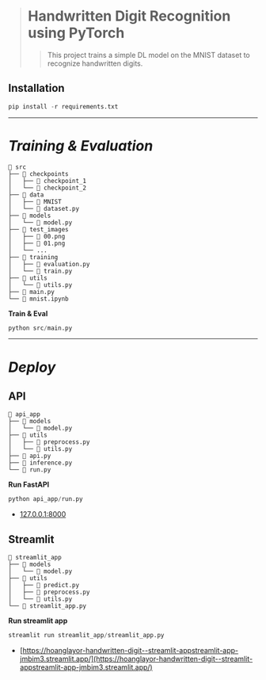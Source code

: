 ># Handwritten Digit Recognition using PyTorch
>>This project trains a simple DL model on the MNIST dataset to recognize handwritten digits.

## Installation
```python
pip install -r requirements.txt
```
----
# ***Training & Evaluation***
```
📂 src
├── 📂 checkpoints
│   ├── 📂 checkpoint_1
│   └── 📂 checkpoint_2
├── 📂 data
│   ├── 📂 MNIST
│   └── 📄 dataset.py
├── 📂 models
│   └── 📄 model.py
├── 📂 test_images
│   ├── 📄 00.png
│   ├── 📄 01.png
│   └── ...
├── 📂 training
│   ├── 📄 evaluation.py
│   └── 📄 train.py
├── 📂 utils
│   └── 📄 utils.py
├── 📄 main.py
└── 📄 mnist.ipynb
```
__Train & Eval__
```python
python src/main.py
```
----
# ***Deploy***
## API
```
📂 api_app
├── 📂 models
│   └── 📄 model.py
├── 📂 utils
│   ├── 📄 preprocess.py
│   └── 📄 utils.py
├── 📄 api.py
├── 📄 inference.py
└── 📄 run.py
```
__Run FastAPI__
```python
python api_app/run.py
```
- [127.0.0.1:8000](http://127.0.0.1:8000/docs)
## Streamlit
```
📂 streamlit_app
├── 📂 models
│   └── 📄 model.py
├── 📂 utils
│   ├── 📄 predict.py
│   ├── 📄 preprocess.py
│   └── 📄 utils.py
└── 📄 streamlit_app.py
```
__Run streamlit app__
```python
streamlit run streamlit_app/streamlit_app.py
```
- [https://hoanglayor-handwritten-digit--streamlit-appstreamlit-app-jmbim3.streamlit.app/](https://hoanglayor-handwritten-digit--streamlit-appstreamlit-app-jmbim3.streamlit.app/)
